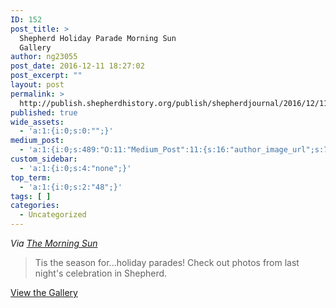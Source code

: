 ```yaml
---
ID: 152
post_title: >
  Shepherd Holiday Parade Morning Sun
  Gallery
author: ng23055
post_date: 2016-12-11 18:27:02
post_excerpt: ""
layout: post
permalink: >
  http://publish.shepherdhistory.org/publish/shepherdjournal/2016/12/11/shepherd-holiday-parade-morning-sun-gallery/
published: true
wide_assets:
  - 'a:1:{i:0;s:0:"";}'
medium_post:
  - 'a:1:{i:0;s:489:"O:11:"Medium_Post":11:{s:16:"author_image_url";s:75:"https://cdn-images-1.medium.com/fit/c/200/200/1*SqJTY-3vzTSKsiqc5-cV_A.jpeg";s:10:"author_url";s:28:"https://medium.com/@morga2ja";s:11:"byline_name";N;s:12:"byline_email";N;s:10:"cross_link";s:2:"no";s:2:"id";s:12:"3f28326ec37c";s:21:"follower_notification";s:2:"no";s:7:"license";s:19:"all-rights-reserved";s:14:"publication_id";s:12:"f45ad4d6ec92";s:6:"status";s:5:"draft";s:3:"url";s:41:"https://medium.com/@morga2ja/3f28326ec37c";}";}'
custom_sidebar:
  - 'a:1:{i:0;s:4:"none";}'
top_term:
  - 'a:1:{i:0;s:2:"48";}'
tags: [ ]
categories:
  - Uncategorized
---
```

<em>Via <a href="https://www.facebook.com/MPmorningsun/">The Morning Sun</a></em>

<blockquote>Tis the season for...holiday parades! Check out photos from last night's celebration in Shepherd.</blockquote>

<a href="http://media.themorningsun.com/2016/12/02/shepherd-christmas-parade-2016/#1">View the Gallery</a>
